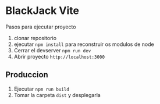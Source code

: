 # BlackJack Vite

Pasos para ejecutar proyecto

1. clonar repositorio
2. ejecutar ```npm install``` para reconstruir os modulos de node 
3. Cerrar el devserver ```npm run dev```
4. Abrir proyecto ```http://localhost:3000```

## Produccion 

1. Ejecutar ```npm run build```
2. Tomar la carpeta ```dist``` y desplegarla